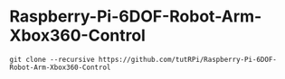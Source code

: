 # Raspberry-Pi-6DOF-Robot-Arm-Xbox360-Control

`git clone --recursive https://github.com/tutRPi/Raspberry-Pi-6DOF-Robot-Arm-Xbox360-Control`